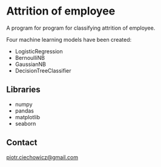 # Attrition of employee

A program for program for classifying attrition of employee.

Four machine learning models have been created:

- LogisticRegression
- BernoulliNB
- GaussianNB
- DecisionTreeClassifier

## Libraries

- numpy
- pandas
- matplotlib
- seaborn

## Contact

piotr.ciechowicz@gmail.com
